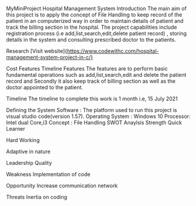 MyMiniProject
Hospital Management System
Introduction
The main aim of this project is to apply the concept of File Handling to keep record of the patient in an computerized way in order to maintain details of patient and track the billing section in the hospital. The project capabilities include registration process (i.e add,list,search,edit,delete patient record) , storing details in the system and consulting prescribed doctor to the patients.

Research
[Visit website]{https://www.codewithc.com/hospital-management-system-project-in-c/}

Cost Features Timeline
Features
The features are to perform basic fundamental operations such as add,list,search,edit and delete the patient record and Secondly it also keep track of billing section as well as the doctor appointed to the patient.

Timeline
The timeline to complete this work is 1 month i.e, 15 July 2021

Defining the System
Software : The platform used to run this project is visual studio code(version 1.57).
Operating System : Windows 10
Processor: Intel dual Core,i3
Concept : File Handling
SWOT Anaylsis
Strength
Quick Learner

Hard Working

Adaptive in nature

Leadership Quality

Weakness
Implementation of code

Opportunity
Increase communication network

Threats
Inertia on coding
